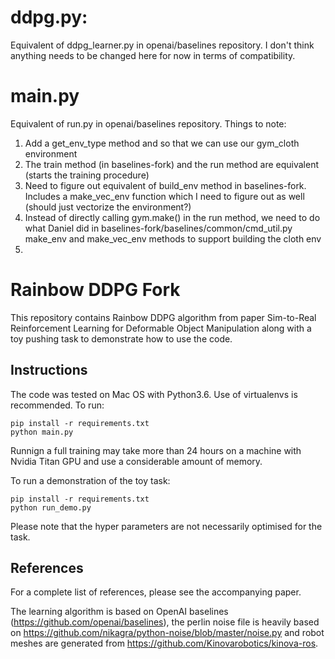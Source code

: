# ddpg.py:
Equivalent of ddpg_learner.py in openai/baselines repository. I don't think anything needs to be changed here for now in terms of compatibility.

# main.py
Equivalent of run.py in openai/baselines repository. Things to note:
1. Add a get_env_type method and so that we can use our gym_cloth environment
2. The train method (in baselines-fork) and the run method are equivalent (starts the training procedure)
3. Need to figure out equivalent of build_env method in baselines-fork. Includes a make_vec_env function which I need to figure out as well (should just vectorize the environment?) 
4. Instead of directly calling gym.make() in the run method, we need to do what Daniel did in baselines-fork/baselines/common/cmd_util.py make_env and make_vec_env methods to support building the cloth env
5.  





# Rainbow DDPG Fork

This repository contains Rainbow DDPG algorithm from paper Sim-to-Real Reinforcement Learning for Deformable Object Manipulation along with a toy pushing task to demonstrate how to use the code.

## Instructions

The code was tested on Mac OS with Python3.6. Use of virtualenvs is recommended. To run:

```
pip install -r requirements.txt
python main.py
```

Runnign a full training may take more than 24 hours on a machine with Nvidia Titan GPU and use a considerable amount of memory.

To run a demonstration of the toy task:

```
pip install -r requirements.txt
python run_demo.py
```

Please note that the hyper parameters are not necessarily optimised for the task.



## References

For a complete list of references, please see the accompanying paper.

The learning algorithm is based on OpenAI baselines (https://github.com/openai/baselines), the perlin noise file is heavily based on https://github.com/nikagra/python-noise/blob/master/noise.py and robot meshes are generated from https://github.com/Kinovarobotics/kinova-ros. 
